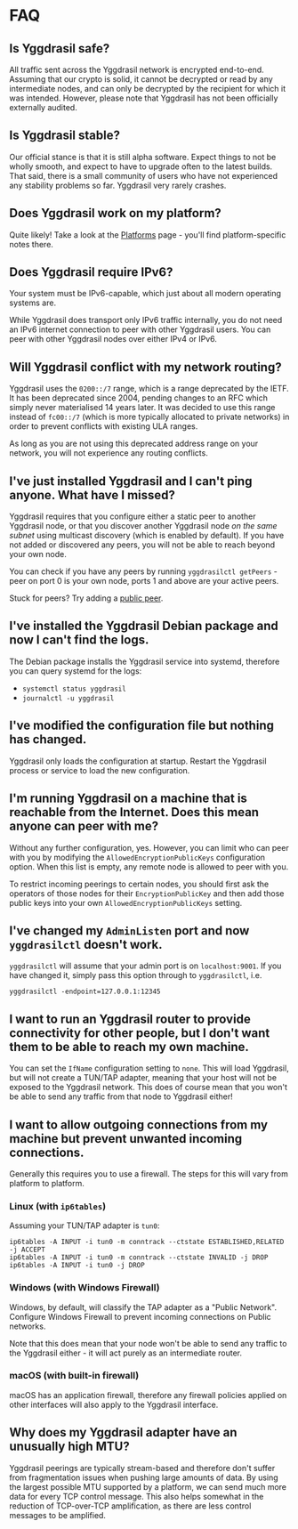# FAQ

## Is Yggdrasil safe?

All traffic sent across the Yggdrasil network is encrypted end-to-end. Assuming that our crypto is solid, it cannot be decrypted or read by any intermediate nodes, and can only be decrypted by the recipient for which it was intended. However, please note that Yggdrasil has not been officially externally audited.

## Is Yggdrasil stable?

Our official stance is that it is still alpha software. Expect things to not be wholly smooth, and expect to have to upgrade often to the latest builds. That said, there is a small community of users who have not experienced any stability problems so far. Yggdrasil very rarely crashes.

## Does Yggdrasil work on my platform?

Quite likely! Take a look at the [Platforms](platforms.md) page - you'll find platform-specific notes there.

## Does Yggdrasil require IPv6?

Your system must be IPv6-capable, which just about all modern operating systems are.

While Yggdrasil does transport only IPv6 traffic internally, you do not need an IPv6 internet connection to peer with other Yggdrasil users. You can peer with other Yggdrasil nodes over either IPv4 or IPv6.

## Will Yggdrasil conflict with my network routing?

Yggdrasil uses the `0200::/7` range, which is a range deprecated by the IETF. It has been deprecated since 2004, pending changes to an RFC which simply never materialised 14 years later. It was decided to use this range instead of `fc00::/7` (which is more typically allocated to private networks) in order to prevent conflicts with existing ULA ranges.

As long as you are not using this deprecated address range on your network, you will not experience any routing conflicts.

## I've just installed Yggdrasil and I can't ping anyone. What have I missed?

Yggdrasil requires that you configure either a static peer to another Yggdrasil node, or that you discover another Yggdrasil node *on the same subnet* using multicast discovery (which is enabled by default). If you have not added or discovered any peers, you will not be able to reach beyond your own node.

You can check if you have any peers by running `yggdrasilctl getPeers` - peer on port 0 is your own node, ports 1 and above are your active peers.

Stuck for peers? Try adding a [public peer](https://github.com/yggdrasil-network/public-peers).

## I've installed the Yggdrasil Debian package and now I can't find the logs.

The Debian package installs the Yggdrasil service into systemd, therefore you can query systemd for the logs:
- `systemctl status yggdrasil`
- `journalctl -u yggdrasil`

## I've modified the configuration file but nothing has changed.

Yggdrasil only loads the configuration at startup. Restart the Yggdrasil process or service to load the new configuration.

## I'm running Yggdrasil on a machine that is reachable from the Internet. Does this mean anyone can peer with me?

Without any further configuration, yes. However, you can limit who can peer with you by modifying the `AllowedEncryptionPublicKeys` configuration option. When this list is empty, any remote node is allowed to peer with you.

To restrict incoming peerings to certain nodes, you should first ask the operators of those nodes for their `EncryptionPublicKey` and then add those public keys into your own `AllowedEncryptionPublicKeys` setting. 

## I've changed my `AdminListen` port and now `yggdrasilctl` doesn't work.

`yggdrasilctl` will assume that your admin port is on `localhost:9001`. If you have changed it, simply pass this option through to `yggdrasilctl`, i.e.
```
yggdrasilctl -endpoint=127.0.0.1:12345
```

## I want to run an Yggdrasil router to provide connectivity for other people, but I don't want them to be able to reach my own machine.

You can set the `IfName` configuration setting to `none`. This will load Yggdrasil, but will not create a TUN/TAP adapter, meaning that your host will not be exposed to the Yggdrasil network. This does of course mean that you won't be able to send any traffic from that node to Yggdrasil either!

## I want to allow outgoing connections from my machine but prevent unwanted incoming connections.

Generally this requires you to use a firewall. The steps for this will vary from platform to platform.

### Linux (with `ip6tables`)
Assuming your TUN/TAP adapter is `tun0`:
```
ip6tables -A INPUT -i tun0 -m conntrack --ctstate ESTABLISHED,RELATED -j ACCEPT
ip6tables -A INPUT -i tun0 -m conntrack --ctstate INVALID -j DROP
ip6tables -A INPUT -i tun0 -j DROP
```

### Windows (with Windows Firewall)
Windows, by default, will classify the TAP adapter as a "Public Network". Configure Windows Firewall to prevent incoming connections on Public networks.

Note that this does mean that your node won't be able to send any traffic to the Yggdrasil either - it will act purely as an intermediate router.

### macOS (with built-in firewall)
macOS has an application firewall, therefore any firewall policies applied on other interfaces will also apply to the Yggdrasil interface.

## Why does my Yggdrasil adapter have an unusually high MTU?

Yggdrasil peerings are typically stream-based and therefore don't suffer from fragmentation issues when pushing large amounts of data. By using the largest possible MTU supported by a platform, we can send much more data for every TCP control message. This also helps somewhat in the reduction of TCP-over-TCP amplification, as there are less control messages to be amplified.


